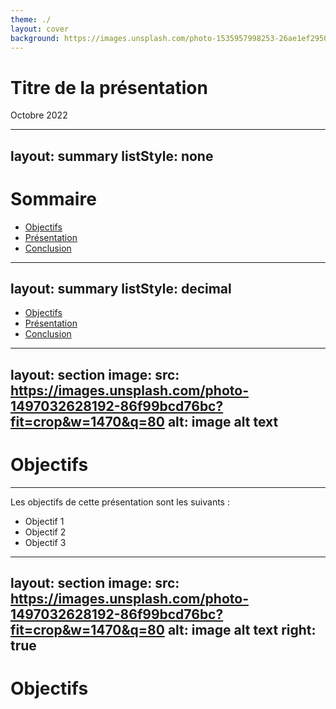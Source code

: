```yaml
---
theme: ./
layout: cover
background: https://images.unsplash.com/photo-1535957998253-26ae1ef29506?fit=crop&w=736&q=80
---
```


# Titre de la présentation

Octobre 2022

---
layout: summary
listStyle: none
---

# Sommaire

- <carbon-ai-status-complete/> [Objectifs](#objectifs)
- <carbon-ai-status/> [Présentation](#presentation)
- <carbon-ai-status-failed/> [Conclusion](#conclusion)

---
layout: summary
listStyle: decimal
---

- <carbon-ai-status-complete/> [Objectifs](#objectifs)
- <carbon-ai-status/> [Présentation](#presentation)
- <carbon-ai-status-failed/> [Conclusion](#conclusion)

---
layout: section
image:
  src: https://images.unsplash.com/photo-1497032628192-86f99bcd76bc?fit=crop&w=1470&q=80
  alt: image alt text
---
# Objectifs

---

Les objectifs de cette présentation sont les suivants :
- Objectif 1
- Objectif 2
- Objectif 3

---
layout: section
image:
  src: https://images.unsplash.com/photo-1497032628192-86f99bcd76bc?fit=crop&w=1470&q=80
  alt: image alt text
right: true
---

# Objectifs
